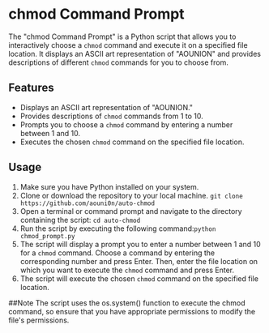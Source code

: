 # chmod Command Prompt

The "chmod Command Prompt" is a Python script that allows you to interactively choose a `chmod` command and execute it on a specified file location. It displays an ASCII art representation of "AOUNION" and provides descriptions of different `chmod` commands for you to choose from.

## Features

- Displays an ASCII art representation of "AOUNION."
- Provides descriptions of `chmod` commands from 1 to 10.
- Prompts you to choose a `chmod` command by entering a number between 1 and 10.
- Executes the chosen `chmod` command on the specified file location.

## Usage

1. Make sure you have Python installed on your system.
2. Clone or download the repository to your local machine.
  ```git clone https://github.com/aouni0n/auto-chmod```
3. Open a terminal or command prompt and navigate to the directory containing the script: `cd auto-chmod`
4. Run the script by executing the following command:`python chmod_prompt.py`
5. The script will display a prompt you to enter a number between 1 and 10 for a `chmod` command. Choose a command by entering the corresponding number and press Enter. Then, enter the file location on which you want to execute the `chmod` command and press Enter.
6. The script will execute the chosen `chmod` command on the specified file location.

##Note
  The script uses the os.system() function to execute the chmod command, so ensure that you have appropriate permissions to modify the file's permissions.
